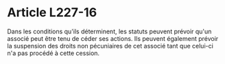 # Article L227-16

Dans les conditions qu'ils déterminent, les statuts peuvent prévoir qu'un associé peut être tenu de céder ses actions.   Ils peuvent également prévoir la suspension des droits non pécuniaires de cet associé tant que celui-ci n'a pas procédé à cette cession.